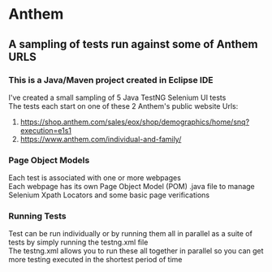# Anthem
## A sampling of tests run against some of Anthem URLS

### This is a Java/Maven project created in Eclipse IDE  
I've created a small sampling of 5 Java TestNG Selenium UI tests  
The tests each start on one of these 2 Anthem's public website Urls:  
1.  https://shop.anthem.com/sales/eox/shop/demographics/home/snq?execution=e1s1  
2.  https://www.anthem.com/individual-and-family/  

### Page Object Models  
Each test is associated with one or more webpages  
Each webpage has its own Page Object Model (POM) .java file to manage Selenium Xpath Locators and some basic page verifications  
### Running Tests  
Test can be run individually or by running them all in parallel as a suite of tests by simply running the testng.xml file  
The testng.xml allows you to run these all together in parallel so you can get more testing executed in the shortest period of time  
